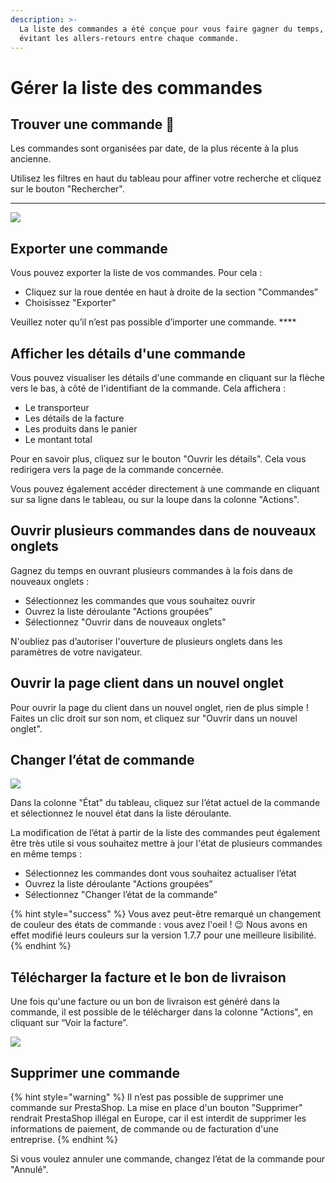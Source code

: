 ```yaml
---
description: >-
  La liste des commandes a été conçue pour vous faire gagner du temps, en
  évitant les allers-retours entre chaque commande.
---
```


# Gérer la liste des commandes

## **Trouver une commande** 🔎 

Les commandes sont organisées par date, de la plus récente à la plus ancienne.

Utilisez les filtres en haut du tableau pour affiner votre recherche et cliquez sur le bouton "Rechercher".  
****

![](https://lh6.googleusercontent.com/nkcfLVIZBp2d186ogf5RE7s8oQ7cQgG6oxTOT3Qi8LesV_A7Nq4vhVn3Vb0g2aRfmRSm_ao7YXKc_96vevKiBN_3LrGfFT211yN4W3X0mC5lB-y8C3PvK_pAwFRWvy5gSiIR7hL8)

## **Exporter une commande** 

Vous pouvez exporter la liste de vos commandes. Pour cela :

* Cliquez sur la roue dentée en haut à droite de la section "Commandes”
* Choisissez "Exporter"

Veuillez noter qu’il n’est pas possible d’importer une commande. ****

## **Afficher les détails d'une commande**

Vous pouvez visualiser les détails d'une commande en cliquant sur la flèche vers le bas, à côté de l'identifiant de la commande. Cela affichera :

* Le transporteur
* Les détails de la facture
* Les produits dans le panier
* Le montant total 

Pour en savoir plus, cliquez sur le bouton "Ouvrir les détails". Cela vous redirigera vers la page de la commande concernée.

Vous pouvez également accéder directement à une commande en cliquant sur sa ligne dans le tableau, ou sur la loupe dans la colonne "Actions".

## **Ouvrir plusieurs commandes dans de nouveaux onglets**

Gagnez du temps en ouvrant plusieurs commandes à la fois dans de nouveaux onglets :

* Sélectionnez les commandes que vous souhaitez ouvrir 
* Ouvrez la liste déroulante "Actions groupées” 
* Sélectionnez "Ouvrir dans de nouveaux onglets"

N'oubliez pas d’autoriser l'ouverture de plusieurs onglets dans les paramètres de votre navigateur. 

## **Ouvrir la page client dans un nouvel onglet**

Pour ouvrir la page du client dans un nouvel onglet, rien de plus simple ! Faites un clic droit sur son nom, et cliquez sur "Ouvrir dans un nouvel onglet".

## **Changer l’état de commande**

![](https://lh5.googleusercontent.com/pquhv1YgpbM8oUD5iZL0_W36wV2IMEUbQR2ts4oOGWf7jYEo2D11YJvStekQP0EVJap-UYNo5_diwWIF1Bi6jURBbwGcFd4Z0MeoBgpkciH6lQ94tvq9wV_ggAGrgfuwOAFbKS0K)

Dans la colonne "État" du tableau, cliquez sur l’état actuel de la commande et sélectionnez le nouvel état dans la liste déroulante. 

La modification de l’état à partir de la liste des commandes peut également être très utile si vous souhaitez mettre à jour l'état de plusieurs commandes en même temps :

* Sélectionnez les commandes dont vous souhaitez actualiser l’état 
* Ouvrez la liste déroulante "Actions groupées”
* Sélectionnez "Changer l’état de la commande”

{% hint style="success" %}
Vous avez peut-être remarqué un changement de couleur des états de commande : vous avez l'oeil ! 😉 Nous avons en effet modifié leurs couleurs sur la version 1.7.7 pour une meilleure lisibilité.
{% endhint %}

## **Télécharger la facture et le bon de livraison**

Une fois qu'une facture ou un bon de livraison est généré dans la commande, il est possible de le télécharger dans la colonne "Actions", en cliquant sur “Voir la facture”. 

![](https://lh5.googleusercontent.com/QeCkaFJ1a4d6-BVPBSb-1s5DgYFG8LRPLt8HzHO1YfL38LbMVRqXiqIMCUI5NEUFABMu3lh74CCMtXaSZF6A4yE4xYIBKwFSIdPekpruAICoZoJU7-zmsJqhOkKAREf5Lg6LCGX-)

## **Supprimer une commande**

{% hint style="warning" %}
Il n’est pas possible de supprimer une commande sur PrestaShop. La mise en place d'un bouton "Supprimer" rendrait PrestaShop illégal en Europe, car il est interdit de supprimer les informations de paiement, de commande ou de facturation d'une entreprise.
{% endhint %}

Si vous voulez annuler une commande, changez l’état de la commande pour "Annulé". 


